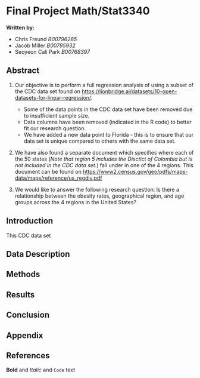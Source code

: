 # Final Project Math/Stat3340 
**Written by:** 
- Chris Freund _B00796285_
- Jacob Miller _B00795932_
- Seoyeon Cali Park _B00768397_

## Abstract
1. Our objective is to perform a full regression analysis of using a subset of the CDC data set found on https://lionbridge.ai/datasets/10-open-datasets-for-linear-regression/. 
    - Some of the data points in the CDC data set have been removed due to insufficient sample size. 
    - Data columns have been removed (indicated in the R code) to better fit our research question. 
    - We have added a new data point to Florida - this is to ensure that our data set is unique compared to others with the same data set. 
    
2. We have also found a separate document which specifies where each of the 50 states (_Note that region 5 includes the Disctict of Colombia but is not included in the CDC data set._) fall under in one of the 4 regions. 
This document can be found on https://www2.census.gov/geo/pdfs/maps-data/maps/reference/us_regdiv.pdf

3. We would like to answer the following research question: Is there a relationship between the obesity rates, geographical region, and age groups across the 4 regions in the United States?

## Introduction
This CDC data set 
## Data Description
## Methods
## Results
## Conclusion
## Appendix
## References





**Bold** and _Italic_ and `Code` text


